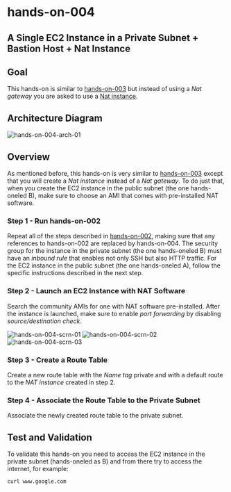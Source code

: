 # hands-on-004## A Single EC2 Instance in a Private Subnet + Bastion Host + Nat Instance## GoalThis hands-on is similar to [hands-on-003](../hands-on-003) but instead of using a *Nat gateway* you are asked to use a [Nat instance](https://docs.aws.amazon.com/vpc/latest/userguide/VPC_NAT_Instance.html).## Architecture Diagram![hands-on-004-arch-01](images/hands-on-004-arch-01.png)## OverviewAs mentioned before, this hands-on is very similar to [hands-on-003](../hands-on-003) except that you will create a *Nat instance* instead of a *Nat gateway*.  To do just that, when you create the EC2 instance in the public subnet (the one hands-oneled B), make sure to choose an AMI that comes with pre-installed NAT software.### Step 1 - Run hands-on-002Repeat all of the steps described in [hands-on-002](../hands-on-002), making sure that any references to hands-on-002 are replaced by hands-on-004. The security group for the instance in the private subnet (the one hands-oneled B) must have an *inbound rule* that enables not only SSH but also HTTP traffic. For the EC2 instance in the public subnet (the one hands-oneled A), follow the specific instructions described in the next step.### Step 2 - Launch an EC2 Instance with NAT SoftwareSearch the community AMIs for one with NAT software pre-installed. After the instance is launched, make sure to enable *port forwarding* by disabling *source/destination check*.![hands-on-004-scrn-01](images/hands-on-004-scrn-01.png)![hands-on-004-scrn-02](images/hands-on-004-scrn-02.png)![hands-on-004-scrn-03](images/hands-on-004-scrn-03.png)### Step 3 - Create a Route TableCreate a new route table with the *Name tag* private and with a default route to the *NAT instance* created in step 2.### Step 4 - Associate the Route Table to the Private SubnetAssociate the newly created route table to the private subnet.## Test and ValidationTo validate this hands-on you need to access the EC2 instance in the private subnet (hands-oneled as B) and from there try to access the internet, for example:```curl www.google.com```